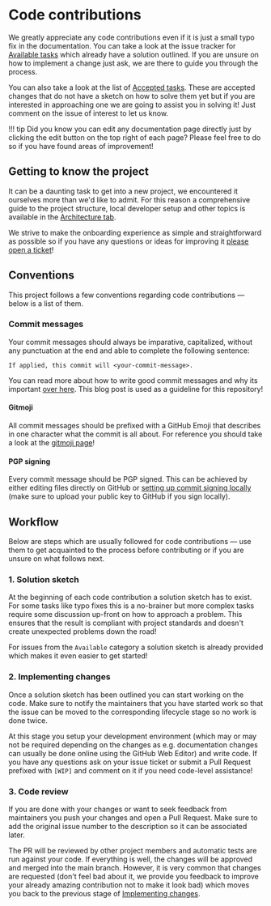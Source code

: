 # Code contributions

We greatly appreciate any code contributions even if it is just a small typo fix in the documentation. You can take a look at the issue tracker for [Available tasks](https://github.com/TilBlechschmidt/WebGrid/labels/Status%3A%20Available) which already have a solution outlined. If you are unsure on how to implement a change just ask, we are there to guide you through the process.

You can also take a look at the list of [Accepted tasks](https://github.com/TilBlechschmidt/WebGrid/labels/Status%3A%20Accepted). These are accepted changes that do not have a sketch on how to solve them yet but if you are interested in approaching one we are going to assist you in solving it! Just comment on the issue of interest to let us know.

!!! tip
    Did you know you can edit any documentation page directly just by clicking the edit button on the top right of each page? Please feel free to do so if you have found areas of improvement!

## Getting to know the project

It can be a daunting task to get into a new project, we encountered it ourselves more than we'd like to admit. For this reason a comprehensive guide to the project structure, local developer setup and other topics is available in the [Architecture tab](../architecture/index.md).

We strive to make the onboarding experience as simple and straightforward as possible so if you have any questions or ideas for improving it [please open a ticket](https://github.com/TilBlechschmidt/WebGrid/issues/new)!

## Conventions

This project follows a few conventions regarding code contributions — below is a list of them.

### Commit messages

Your commit messages should always be imparative, capitalized, without any punctuation at the end and able to complete the following sentence:

```
If applied, this commit will <your-commit-message>.
```

You can read more about how to write good commit messages and why its important [over here](https://chris.beams.io/posts/git-commit/). This blog post is used as a guideline for this repository!

#### Gitmoji

All commit messages should be prefixed with a GitHub Emoji that describes in one character what the commit is all about. For reference you should take a look at the [gitmoji page](https://gitmoji.carloscuesta.me)!

#### PGP signing

Every commit message should be PGP signed. This can be achieved by either editing files directly on GitHub or [setting up commit signing locally](https://git-scm.com/book/en/v2/Git-Tools-Signing-Your-Work) (make sure to upload your public key to GitHub if you sign locally).

## Workflow

Below are steps which are usually followed for code contributions — use them to get acquainted to the process before contributing or if you are unsure on what follows next.

### 1. Solution sketch

At the beginning of each code contribution a solution sketch has to exist. For some tasks like typo fixes this is a no-brainer but more complex tasks require some discussion up-front on how to approach a problem. This ensures that the result is compliant with project standards and doesn't create unexpected problems down the road!

For issues from the `Available` category a solution sketch is already provided which makes it even easier to get started!

### 2. Implementing changes

Once a solution sketch has been outlined you can start working on the code. Make sure to notify the maintainers that you have started work so that the issue can be moved to the corresponding lifecycle stage so no work is done twice.

At this stage you setup your development environment (which may or may not be required depending on the changes as e.g. documentation changes can usually be done online using the GitHub Web Editor) and write code. If you have any questions ask on your issue ticket or submit a Pull Request prefixed with `[WIP]` and comment on it if you need code-level assistance!

### 3. Code review

If you are done with your changes or want to seek feedback from maintainers you push your changes and open a Pull Request. Make sure to add the original issue number to the description so it can be associated later.

The PR will be reviewed by other project members and automatic tests are run against your code. If everything is well, the changes will be approved and merged into the main branch. However, it is very common that changes are requested (don't feel bad about it, we provide you feedback to improve your already amazing contribution not to make it look bad) which moves you back to the previous stage of [Implementing changes](#2-implementing-changes).